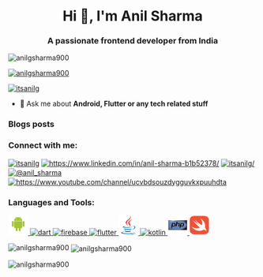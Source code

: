 <h1 align="center">Hi 👋, I'm Anil Sharma</h1>
<h3 align="center">A passionate frontend developer from India</h3>

<p align="left"> <img src="https://komarev.com/ghpvc/?username=anilgsharma900&label=Profile%20views&color=0e75b6&style=flat" alt="anilgsharma900" /> </p>

<p align="left"> <a href="https://github.com/ryo-ma/github-profile-trophy"><img src="https://github-profile-trophy.vercel.app/?username=anilgsharma900" alt="anilgsharma900" /></a> </p>

<p align="left"> <a href="https://twitter.com/itsanilg" target="blank"><img src="https://img.shields.io/twitter/follow/itsanilg?logo=twitter&style=for-the-badge" alt="itsanilg" /></a> </p>

- 💬 Ask me about **Android, Flutter or any tech related stuff**

### Blogs posts
<!-- BLOG-POST-LIST:START -->
<!-- BLOG-POST-LIST:END -->

<h3 align="left">Connect with me:</h3>
<p align="left">
<a href="https://twitter.com/itsanilg" target="blank"><img align="center" src="https://raw.githubusercontent.com/rahuldkjain/github-profile-readme-generator/master/src/images/icons/Social/twitter.svg" alt="itsanilg" height="30" width="40" /></a>
<a href="https://linkedin.com/in/anil-sharma-b1b52378/" target="blank"><img align="center" src="https://raw.githubusercontent.com/rahuldkjain/github-profile-readme-generator/master/src/images/icons/Social/linked-in-alt.svg" alt="https://www.linkedin.com/in/anil-sharma-b1b52378/" height="30" width="40" /></a>
<a href="https://instagram.com/itsanilg/" target="blank"><img align="center" src="https://raw.githubusercontent.com/rahuldkjain/github-profile-readme-generator/master/src/images/icons/Social/instagram.svg" alt="itsanilg/" height="30" width="40" /></a>
<a href="https://medium.com/@anil_sharma" target="blank"><img align="center" src="https://raw.githubusercontent.com/rahuldkjain/github-profile-readme-generator/master/src/images/icons/Social/medium.svg" alt="@anil_sharma" height="30" width="40" /></a>
<a href="https://www.youtube.com/c/https://www.youtube.com/channel/ucvbdsouzdygguvkxpuuhdta" target="blank"><img align="center" src="https://raw.githubusercontent.com/rahuldkjain/github-profile-readme-generator/master/src/images/icons/Social/youtube.svg" alt="https://www.youtube.com/channel/ucvbdsouzdygguvkxpuuhdta" height="30" width="40" /></a>
</p>

<h3 align="left">Languages and Tools:</h3>
<p align="left"> <a href="https://developer.android.com" target="_blank" rel="noreferrer"> <img src="https://raw.githubusercontent.com/devicons/devicon/master/icons/android/android-original-wordmark.svg" alt="android" width="40" height="40"/> </a> <a href="https://dart.dev" target="_blank" rel="noreferrer"> <img src="https://www.vectorlogo.zone/logos/dartlang/dartlang-icon.svg" alt="dart" width="40" height="40"/> </a> <a href="https://firebase.google.com/" target="_blank" rel="noreferrer"> <img src="https://www.vectorlogo.zone/logos/firebase/firebase-icon.svg" alt="firebase" width="40" height="40"/> </a> <a href="https://flutter.dev" target="_blank" rel="noreferrer"> <img src="https://www.vectorlogo.zone/logos/flutterio/flutterio-icon.svg" alt="flutter" width="40" height="40"/> </a> <a href="https://www.java.com" target="_blank" rel="noreferrer"> <img src="https://raw.githubusercontent.com/devicons/devicon/master/icons/java/java-original.svg" alt="java" width="40" height="40"/> </a> <a href="https://kotlinlang.org" target="_blank" rel="noreferrer"> <img src="https://www.vectorlogo.zone/logos/kotlinlang/kotlinlang-icon.svg" alt="kotlin" width="40" height="40"/> </a> <a href="https://www.php.net" target="_blank" rel="noreferrer"> <img src="https://raw.githubusercontent.com/devicons/devicon/master/icons/php/php-original.svg" alt="php" width="40" height="40"/> </a> <a href="https://developer.apple.com/swift/" target="_blank" rel="noreferrer"> <img src="https://raw.githubusercontent.com/devicons/devicon/master/icons/swift/swift-original.svg" alt="swift" width="40" height="40"/> </a> </p>

<p><img align="left" src="https://github-readme-stats.vercel.app/api/top-langs?username=anilgsharma900&show_icons=true&locale=en&layout=compact" alt="anilgsharma900" /></p>

<p>&nbsp;<img align="center" src="https://github-readme-stats.vercel.app/api?username=anilgsharma900&show_icons=true&locale=en" alt="anilgsharma900" /></p>

<p><img align="center" src="https://github-readme-streak-stats.herokuapp.com/?user=anilgsharma900&" alt="anilgsharma900" /></p>






<!---<p align="center">👋 Hey, My self is Anil Sharma</p>
- 👀 I’m interested in ...
- 🌱 I’m currently learning ...
- 💞️ I’m looking to collaborate on ...
- 📫 How to reach me ...

anilgsharma900/anilgsharma900 is a ✨ special ✨ repository because its `README.md` (this file) appears on your GitHub profile.
You can click the Preview link to take a look at your changes.
--->
